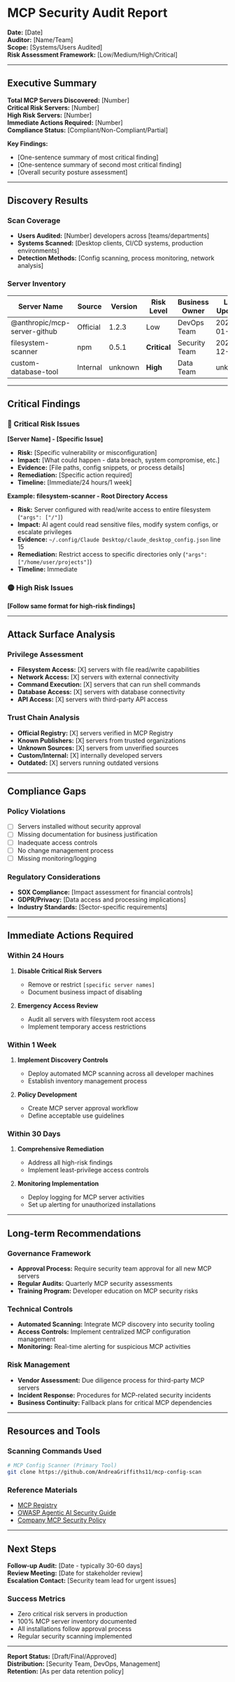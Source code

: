 # MCP Security Audit Report
**Date:** [Date]  
**Auditor:** [Name/Team]  
**Scope:** [Systems/Users Audited]  
**Risk Assessment Framework:** [Low/Medium/High/Critical]

---

## Executive Summary

**Total MCP Servers Discovered:** [Number]  
**Critical Risk Servers:** [Number]  
**High Risk Servers:** [Number]  
**Immediate Actions Required:** [Number]  
**Compliance Status:** [Compliant/Non-Compliant/Partial]

**Key Findings:**
- [One-sentence summary of most critical finding]
- [One-sentence summary of second most critical finding]
- [Overall security posture assessment]

---

## Discovery Results

### Scan Coverage
- **Users Audited:** [Number] developers across [teams/departments]
- **Systems Scanned:** [Desktop clients, CI/CD systems, production environments]
- **Detection Methods:** [Config scanning, process monitoring, network analysis]

### Server Inventory
| Server Name | Source | Version | Risk Level | Business Owner | Last Updated |
|-------------|--------|---------|------------|----------------|--------------|
| @anthropic/mcp-server-github | Official | 1.2.3 | Low | DevOps Team | 2025-01-15 |
| filesystem-scanner | npm | 0.5.1 | **Critical** | Security Team | 2024-12-01 |
| custom-database-tool | Internal | unknown | **High** | Data Team | unknown |

---

## Critical Findings

### 🔴 Critical Risk Issues
**[Server Name] - [Specific Issue]**
- **Risk:** [Specific vulnerability or misconfiguration]
- **Impact:** [What could happen - data breach, system compromise, etc.]
- **Evidence:** [File paths, config snippets, or process details]
- **Remediation:** [Specific action required]
- **Timeline:** [Immediate/24 hours/1 week]

**Example:**
**filesystem-scanner - Root Directory Access**
- **Risk:** Server configured with read/write access to entire filesystem (`"args": ["/"]`)
- **Impact:** AI agent could read sensitive files, modify system configs, or escalate privileges
- **Evidence:** `~/.config/Claude Desktop/claude_desktop_config.json` line 15
- **Remediation:** Restrict access to specific directories only (`"args": ["/home/user/projects"]`)
- **Timeline:** Immediate

### 🟡 High Risk Issues
**[Follow same format for high-risk findings]**

---

## Attack Surface Analysis

### Privilege Assessment
- **Filesystem Access:** [X] servers with file read/write capabilities
- **Network Access:** [X] servers with external connectivity
- **Command Execution:** [X] servers that can run shell commands
- **Database Access:** [X] servers with database connectivity
- **API Access:** [X] servers with third-party API access

### Trust Chain Analysis
- **Official Registry:** [X] servers verified in MCP Registry
- **Known Publishers:** [X] servers from trusted organizations
- **Unknown Sources:** [X] servers from unverified sources
- **Custom/Internal:** [X] internally developed servers
- **Outdated:** [X] servers running outdated versions

---

## Compliance Gaps

### Policy Violations
- [ ] Servers installed without security approval
- [ ] Missing documentation for business justification
- [ ] Inadequate access controls
- [ ] No change management process
- [ ] Missing monitoring/logging

### Regulatory Considerations
- **SOX Compliance:** [Impact assessment for financial controls]
- **GDPR/Privacy:** [Data access and processing implications]
- **Industry Standards:** [Sector-specific requirements]

---

## Immediate Actions Required

### Within 24 Hours
1. **Disable Critical Risk Servers**
   - Remove or restrict `[specific server names]`
   - Document business impact of disabling

2. **Emergency Access Review**
   - Audit all servers with filesystem root access
   - Implement temporary access restrictions

### Within 1 Week
1. **Implement Discovery Controls**
   - Deploy automated MCP scanning across all developer machines
   - Establish inventory management process

2. **Policy Development**
   - Create MCP server approval workflow
   - Define acceptable use guidelines

### Within 30 Days
1. **Comprehensive Remediation**
   - Address all high-risk findings
   - Implement least-privilege access controls

2. **Monitoring Implementation**
   - Deploy logging for MCP server activities
   - Set up alerting for unauthorized installations

---

## Long-term Recommendations

### Governance Framework
- **Approval Process:** Require security team approval for all new MCP servers
- **Regular Audits:** Quarterly MCP security assessments
- **Training Program:** Developer education on MCP security risks

### Technical Controls
- **Automated Scanning:** Integrate MCP discovery into security tooling
- **Access Controls:** Implement centralized MCP configuration management
- **Monitoring:** Real-time alerting for suspicious MCP activities

### Risk Management
- **Vendor Assessment:** Due diligence process for third-party MCP servers
- **Incident Response:** Procedures for MCP-related security incidents
- **Business Continuity:** Fallback plans for critical MCP dependencies

---

## Resources and Tools

### Scanning Commands Used

```bash
# MCP Config Scanner (Primary Tool)
git clone https://github.com/AndreaGriffiths11/mcp-config-scan
```

### Reference Materials
- [MCP Registry](https://registry.modelcontextprotocol.io)
- [OWASP Agentic AI Security Guide](https://owasp.org/agentic-ai)
- [Company MCP Security Policy](internal-link)

---

## Next Steps

**Follow-up Audit:** [Date - typically 30-60 days]  
**Review Meeting:** [Date for stakeholder review]  
**Escalation Contact:** [Security team lead for urgent issues]

### Success Metrics
- Zero critical risk servers in production
- 100% MCP server inventory documented
- All installations follow approval process
- Regular security scanning implemented

---

**Report Status:** [Draft/Final/Approved]  
**Distribution:** [Security Team, DevOps, Management]  
**Retention:** [As per data retention policy]
